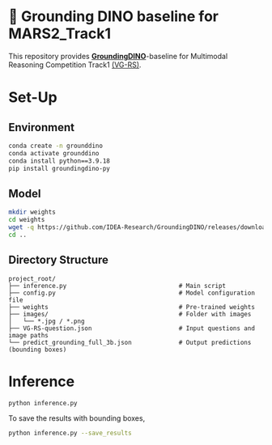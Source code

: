 # :sauropod: Grounding DINO baseline for MARS2_Track1
This repository provides **[GroundingDINO](https://github.com/IDEA-Research/GroundingDINO)**-baseline for Multimodal Reasoning Competition Track1 [(VG-RS)](https://eval.ai/web/challenges/challenge-page/2552/overview).

# Set-Up
## Environment
```bash
conda create -n grounddino
conda activate grounddino
conda install python==3.9.18
pip install groundingdino-py
```
## Model
```bash
mkdir weights
cd weights
wget -q https://github.com/IDEA-Research/GroundingDINO/releases/download/v0.1.0-alpha/groundingdino_swint_ogc.pth
cd ..
```

## Directory Structure
```
project_root/
├── inference.py                               # Main script
├── config.py                                  # Model configuration file
├── weights                                    # Pre-trained weights
├── images/                                    # Folder with images
│   └── *.jpg / *.png
├── VG-RS-question.json                        # Input questions and image paths
└── predict_grounding_full_3b.json             # Output predictions (bounding boxes)
```

# Inference
```bash
python inference.py
```
To save the results with bounding boxes,
```bash
python inference.py --save_results
```